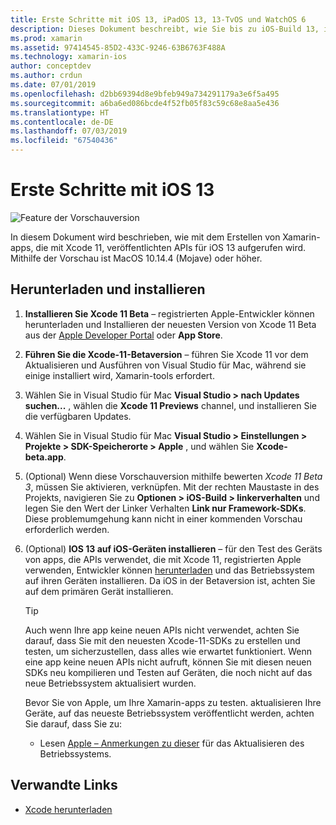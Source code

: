```yaml
---
title: Erste Schritte mit iOS 13, iPadOS 13, 13-TvOS und WatchOS 6
description: Dieses Dokument beschreibt, wie Sie bis zu iOS-Build 13, iPadOS 13, TvOS 13 und WatchOS 6-apps mit Xamarin zu erhalten. Es wird erläutert, wie Xcode 11 herunterladen und Aktualisieren von Visual Studio für Mac und Visual Studio-2019.
ms.prod: xamarin
ms.assetid: 97414545-85D2-433C-9246-63B6763F488A
ms.technology: xamarin-ios
author: conceptdev
ms.author: crdun
ms.date: 07/01/2019
ms.openlocfilehash: d2bb69394d8e9bfeb949a734291179a3e6f5a495
ms.sourcegitcommit: a6ba6ed086bcde4f52fb05f83c59c68e8aa5e436
ms.translationtype: HT
ms.contentlocale: de-DE
ms.lasthandoff: 07/03/2019
ms.locfileid: "67540436"
---
```

# <a name="get-started-with-ios-13"></a>Erste Schritte mit iOS 13

![Feature der Vorschauversion](~/media/shared/preview.png)

In diesem Dokument wird beschrieben, wie mit dem Erstellen von Xamarin-apps, die mit Xcode 11, veröffentlichten APIs für iOS 13 aufgerufen wird. Mithilfe der Vorschau ist MacOS 10.14.4 (Mojave) oder höher.

## <a name="download-and-install"></a>Herunterladen und installieren

1. **Installieren Sie Xcode 11 Beta** – registrierten Apple-Entwickler können herunterladen und Installieren der neuesten Version von Xcode 11 Beta aus der [Apple Developer Portal](https://developer.apple.com/download/) oder **App Store**.

2. **Führen Sie die Xcode-11-Betaversion** – führen Sie Xcode 11 vor dem Aktualisieren und Ausführen von Visual Studio für Mac, während sie einige installiert wird, Xamarin-tools erfordert.

3. Wählen Sie in Visual Studio für Mac **Visual Studio > nach Updates suchen...** , wählen die **Xcode 11 Previews** channel, und installieren Sie die verfügbaren Updates.

4. Wählen Sie in Visual Studio für Mac **Visual Studio > Einstellungen > Projekte > SDK-Speicherorte > Apple** , und wählen Sie **Xcode-beta.app**.

5. (Optional) Wenn diese Vorschauversion mithilfe bewerten _Xcode 11 Beta 3_, müssen Sie aktivieren, verknüpfen. Mit der rechten Maustaste in des Projekts, navigieren Sie zu **Optionen > iOS-Build > linkerverhalten** und legen Sie den Wert der Linker Verhalten **Link nur Framework-SDKs**. Diese problemumgehung kann nicht in einer kommenden Vorschau erforderlich werden.

6. (Optional) **IOS 13 auf iOS-Geräten installieren** – für den Test des Geräts von apps, die APIs verwendet, die mit Xcode 11, registrierten Apple verwenden, Entwickler können [herunterladen](https://developer.apple.com/download) und das Betriebssystem auf ihren Geräten installieren. Da iOS in der Betaversion ist, achten Sie auf dem primären Gerät installieren.

   > [!TIP]
   > Auch wenn Ihre app keine neuen APIs nicht verwendet, achten Sie darauf, dass Sie mit den neuesten Xcode-11-SDKs zu erstellen und testen, um sicherzustellen, dass alles wie erwartet funktioniert. Wenn eine app keine neuen APIs nicht aufruft, können Sie mit diesen neuen SDKs neu kompilieren und Testen auf Geräten, die noch nicht auf das neue Betriebssystem aktualisiert wurden.
   >
   > Bevor Sie von Apple, um Ihre Xamarin-apps zu testen. aktualisieren Ihre Geräte, auf das neueste Betriebssystem veröffentlicht werden, achten Sie darauf, dass Sie zu:
   >
   > - Lesen [Apple – Anmerkungen zu dieser](https://developer.apple.com/download/) für das Aktualisieren des Betriebssystems.

## <a name="related-links"></a>Verwandte Links

- [Xcode herunterladen](https://developer.apple.com/download/)
